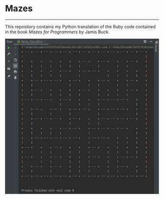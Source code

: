 # Mazes

---

This repository contains my Python translation of the Ruby code contained in the book _Mazes for Programmers_ by Jamis 
Buck.

![ASCII maze](/images/bin-tree2.jpg)
